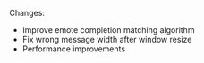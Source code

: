 Changes:
* Improve emote completion matching algorithm
* Fix wrong message width after window resize
* Performance improvements

